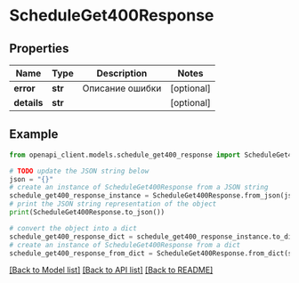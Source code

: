 # ScheduleGet400Response


## Properties

Name | Type | Description | Notes
------------ | ------------- | ------------- | -------------
**error** | **str** | Описание ошибки | [optional] 
**details** | **str** |  | [optional] 

## Example

```python
from openapi_client.models.schedule_get400_response import ScheduleGet400Response

# TODO update the JSON string below
json = "{}"
# create an instance of ScheduleGet400Response from a JSON string
schedule_get400_response_instance = ScheduleGet400Response.from_json(json)
# print the JSON string representation of the object
print(ScheduleGet400Response.to_json())

# convert the object into a dict
schedule_get400_response_dict = schedule_get400_response_instance.to_dict()
# create an instance of ScheduleGet400Response from a dict
schedule_get400_response_from_dict = ScheduleGet400Response.from_dict(schedule_get400_response_dict)
```
[[Back to Model list]](../README.md#documentation-for-models) [[Back to API list]](../README.md#documentation-for-api-endpoints) [[Back to README]](../README.md)


